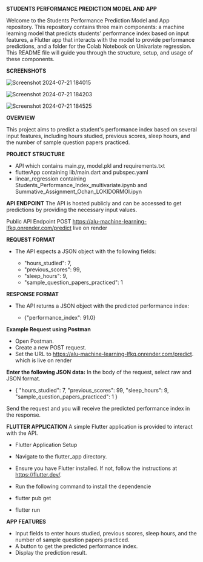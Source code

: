 **STUDENTS PERFORMANCE PREDICTION MODEL AND APP**


Welcome to the Students Performance Prediction Model and App repository. This repository contains three main components: a machine learning model that predicts students' performance index based on input features, a Flutter app that interacts with the model to provide performance predictions, and a folder for the Colab Notebook on Univariate regression. This README file will guide you through the structure, setup, and usage of these components.

**SCREENSHOTS**

![Screenshot 2024-07-21 184015](https://github.com/user-attachments/assets/7d6e5ec1-0af8-4d15-b107-d0e51523a101)


![Screenshot 2024-07-21 184203](https://github.com/user-attachments/assets/f3e4ac2b-e17f-4a5b-920c-d9a538b4aae8)




![Screenshot 2024-07-21 184525](https://github.com/user-attachments/assets/9ce10869-917f-43f7-a33e-6f300cb0cebd)


**OVERVIEW**

This project aims to predict a student's performance index based on several input features, including hours studied, previous scores, sleep hours, and the number of sample question papers practiced.

**PROJECT STRUCTURE**

- API which contains main.py, model.pkl and requirements.txt
- flutterApp containing lib/main.dart and pubspec.yaml 
- linear_regression containing Students_Performance_Index_multivariate.ipynb and 
 Summative_Assignment_Ochan_LOKIDORMOI.ipyn
    


**API ENDPOINT**
The API is hosted publicly and can be accessed to get predictions by providing the necessary input values.

Public API Endpoint
POST https://alu-machine-learning-lfkq.onrender.com/predict live on render

**REQUEST FORMAT**
- The API expects a JSON object with the following fields:


   - "hours_studied": 7,
   -  "previous_scores": 99,
    - "sleep_hours": 9,
    - "sample_question_papers_practiced": 1



**RESPONSE FORMAT**
- The API returns a JSON object with the predicted performance index:

   - {"performance_index": 91.0}


**Example Request using Postman**
- Open Postman.
- Create a new POST request.
- Set the URL to https://alu-machine-learning-lfkq.onrender.com/predict. which is live on render

**Enter the following JSON data:**
In the body of the request, select raw and JSON format.
- {
    "hours_studied": 7,
    "previous_scores": 99,
    "sleep_hours": 9,
    "sample_question_papers_practiced": 1
}

Send the request and you will receive the predicted performance index in the response.

**FLUTTER APPLICATION**
A simple Flutter application is provided to interact with the API.

- Flutter Application Setup
- Navigate to the flutter_app directory.
- Ensure you have Flutter installed. If not, follow the instructions at https://flutter.dev/.
- Run the following command to install the dependencie

- flutter pub get
- flutter run

**APP FEATURES**
- Input fields to enter hours studied, previous scores, sleep hours, and the number of sample question papers practiced.
- A button to get the predicted performance index.
- Display the prediction result.
  




